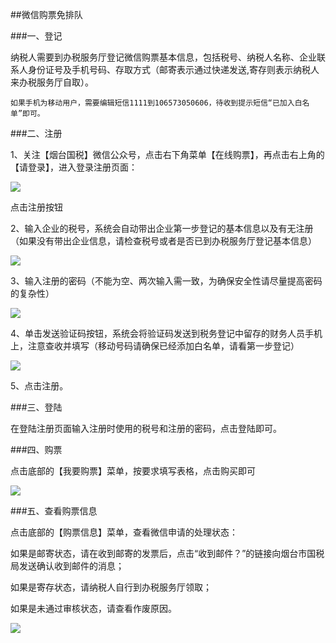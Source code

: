 ##微信购票免排队

###一、登记

纳税人需要到办税服务厅登记微信购票基本信息，包括税号、纳税人名称、企业联系人身份证号及手机号码、存取方式（邮寄表示通过快递发送,寄存则表示纳税人来办税服务厅自取）。

    如果手机为移动用户，需要编辑短信1111到106573050606，待收到提示短信“已加入白名单”即可。

###二、注册

1、关注【烟台国税】微信公众号，点击右下角菜单【在线购票】，再点击右上角的【请登录】，进入登录注册页面：

![](image003.png)
 
点击注册按钮

2、输入企业的税号，系统会自动带出企业第一步登记的基本信息以及有无注册（如果没有带出企业信息，请检查税号或者是否已到办税服务厅登记基本信息）
 
![](image005.png)

3、输入注册的密码（不能为空、两次输入需一致，为确保安全性请尽量提高密码的复杂性）

![](image007.png)
 
4、单击发送验证码按钮，系统会将验证码发送到税务登记中留存的财务人员手机上，注意查收并填写（移动号码请确保已经添加白名单，请看第一步登记）

![](image009.png)
  
5、点击注册。

###三、登陆

在登陆注册页面输入注册时使用的税号和注册的密码，点击登陆即可。

 
###四、购票
 
点击底部的【我要购票】菜单，按要求填写表格，点击购买即可

![](image013.png)

###五、查看购票信息
 
点击底部的【购票信息】菜单，查看微信申请的处理状态：

如果是邮寄状态，请在收到邮寄的发票后，点击“收到邮件？”的链接向烟台市国税局发送确认收到邮件的消息；

如果是寄存状态，请纳税人自行到办税服务厅领取；

如果是未通过审核状态，请查看作废原因。

![](image015.png)
